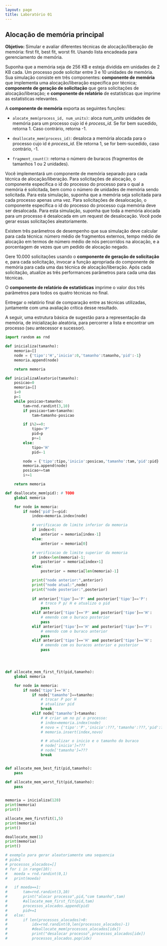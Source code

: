 ```yaml
---
layout: page
title: Laboratório 01
---
```


##  Alocação de memória principal


**Objetivo:** Simular e avaliar diferentes técnicas de alocação/liberação de memória: first fit, best fit, worst fit.  Usando lista encadeada para gerenciamento de memória.

Suponha que a memória seja de 256 KB e esteja dividida em unidades de 2 KB cada. Um processo pode solicitar entre 3 e 10 unidades de memória. Sua simulação consiste em três componentes: **componente de memória** que implementa uma alocação/liberação específica por técnica; **componente de geração de solicitação** que gera solicitações de alocação/liberação; e **componente de relatório** de estatísticas que imprime as estatísticas relevantes. 

A **componente de memória** exporta as seguintes funções:
- `alocate_mem(process_id, num_units)`: aloca *num_units* unidades de memória para um processo cujo id é *process_id*. Se for bem sucedido, retorna 1. Caso contrário, retorna -1.

- `deallocate_mem(process_id)`: desaloca a memória alocada para o processo cujo id é *process_id*. Ele retorna 1, se for bem-sucedido, caso contrário, -1.

- `fragment_count()`: retorna o número de buracos (fragmentos de tamanhos 1 ou 2 unidades).

Você implementará um componente de memória separado para cada técnica de alocação/liberação. Para solicitações de alocação, o componente especifica o id do processo do processo para o qual a memória é solicitada, bem como o número de unidades de memória sendo solicitada. Para esta simulação, suponha que a memória seja solicitada para cada processo apenas uma vez. Para solicitações de desalocação, o componente especifica o id do processo do processo cuja memória deve ser desalocada. Para esta simulação, suponha que toda a memória alocada para um processo é desalocada em um request de desalocação. Você pode gerar essas solicitações aleatoriamente.

Existem três parâmetros de desempenho que sua simulação deve calcular para cada
técnica: número médio de fragmentos externos, tempo médio de alocação em termos de número médio de nós percorridos na alocação, e a porcentagem de vezes que um pedido de alocação negado.

Gere 10.000 solicitações usando o **componente de geração de solicitação** e, para cada solicitação, invocar a função apropriada do componente de memória para cada uma das técnica de alocação/liberação. Após cada solicitação, atualize as três performances parâmetros para cada uma das técnicas.

O **componente de relatório de estatísticas** imprime o valor dos três parâmetros para todos os quatro técnicas no final.

Entregar o relatório final de comparação entre as técnicas utilizadas, juntamente com uma avaliação crítica desse resultado.

A seguir, uma estrutura básica de sugestão para a representação da memória, de inicialização aleatória, para percorrer a lista e encontrar um processo (seu antecessor e sucessor).

```python
import random as rnd

def inicializa(tamanho):
	memoria=[]
	node = {'tipo':'H','inicio':0,'tamanho':tamanho,'pid':-1}
	memoria.append(node)

	return memoria

def inicializaAleatorio(tamanho):
	posicao=0
	memoria=[]
	i=0
	p=1
	while posicao<tamanho:
		tam=rnd.randint(3,10)
		if posicao+tam>tamanho:
			tam=tamanho-posicao

		if i%2==0:
			tipo='P'
			pid=p
			p+=1
		else:
			tipo='H'
			pid=-1

		node = {'tipo':tipo,'inicio':posicao,'tamanho':tam,'pid':pid}
		memoria.append(node)
		posicao+=tam
		i+=1

	return memoria

def deallocate_mem(pid): # TODO
	global memoria

	for node in memoria:
		if node['pid']==pid:
			index=memoria.index(node)

			# verificacao de limite inferior da memoria
			if index>0:
				anterior = memoria[index-1]
			else:
				anterior = memoria[0]

			# verificacao de limite superior da memoria
			if index<len(memoria)-1:
				posterior = memoria[index+1]
			else:
				posterior = memoria[len(memoria)-1]

			print("node anterior:",anterior)
			print("node atual:",node)
			print("node posterior:",posterior)
		
			if anterior['tipo']=='P' and posterior['tipo']=='P':
				# troco P p/ H e atualizo o pid
				pass
			elif anterior['tipo']=='P' and posterior['tipo']=='H':
				# emendo com o buraco posterior
				pass
			elif anterior['tipo']=='H' and posterior['tipo']=='P':
				# emendo com o buraco anterior
				pass
			elif anterior['tipo']=='H' and posterior['tipo']=='H':
				# emendo com os buracos anterior e posterior
				pass




def allocate_mem_first_fit(pid,tamanho):
	global memoria

	for node in memoria:
		if node['tipo']=='H':
			if node['tamanho']==tamanho:
				# trocar P por H
				# atualizar pid
				break
			elif node['tamanho']>tamanho:
				# # criar um no p/ o processo: 
				# index=memoria.index(node)
				# novo = {'tipo':'P','inicio':???,'tamanho':???,'pid':???}
				# memoria.insert(index,novo)

				# # atualizar o inicio e o tamanho do buraco
				# node['inicio']=???
				# node['tamanho']=???
				break			


def allocate_mem_best_fit(pid,tamanho):
	pass

def allocate_mem_worst_fit(pid,tamanho):
	pass
	

memoria = inicializa(128)
print(memoria)
print()

allocate_mem_firstfit(1,5)
print(memoria)
print()

deallocate_mem(1)
print(memoria)
print()

# exemplo para gerar aleatoriamente uma sequencia
# pid=1
# processos_alocados=[]
# for i in range(10):
# 	moeda = rnd.randint(0,1)
# 	print(moeda)	

# 	if moeda==1:
# 		tam=rnd.randint(3,10)
# 		print("alocar processo",pid,"com tamanho",tam)
# 		#allocate_mem_first_fit(pid,tam)		
# 		processos_alocados.append(pid)
# 		pid+=1
# 	else:
# 		if len(processos_alocados)>0:
# 			idx=rnd.randint(0,len(processos_alocados)-1)
# 			#deallocate_mem(processos_alocados[idx])
# 			print("desalocar processo",processos_alocados[idx])
# 			processos_alocados.pop(idx)		

```